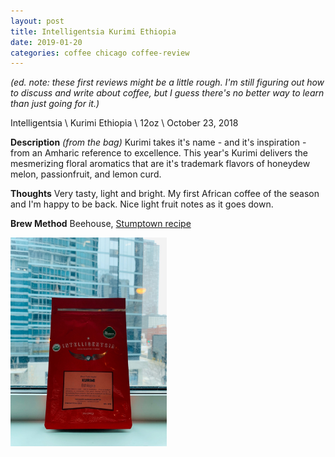 ```yaml
---
layout: post
title: Intelligentsia Kurimi Ethiopia
date: 2019-01-20
categories: coffee chicago coffee-review
---
```


*(ed. note: these first reviews might be a little rough. I'm still figuring out how to discuss and write about coffee, but I guess there's no better way to learn than just going for it.)*

Intelligentsia \ Kurimi Ethiopia \ 12oz \ October 23, 2018

**Description**
*(from the bag)* Kurimi takes it's name - and it's inspiration - from an Amharic reference to excellence.
This year's Kurimi delivers the mesmerizing floral aromatics that are it's trademark flavors of honeydew melon, passionfruit, and lemon curd.

**Thoughts**
Very tasty, light and bright.
My first African coffee of the season and I'm happy to be back.
Nice light fruit notes as it goes down.

**Brew Method**
Beehouse, [Stumptown recipe](https://www.stumptowncoffee.com/brew-guides/bee-house)

<img src="/assets/images/cr-1-1.jpg" alt="the coffee" width="250"/>
